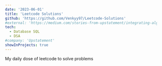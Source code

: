 ```yaml
---
date: '2023-06-01'
title: 'Leetcode Solutions'
github: 'https://github.com/Venkyy97/Leetcode-Solutions'
#external: 'https://medium.com/stories-from-upstatement/integrating-algolia-search-with-wordpress-multisite-e2dea3ed449c'
tech:
  - Database SQL
  - DSA
#company: 'Upstatement'
showInProjects: true
---
```


My daily dose of leetcode to solve problems
